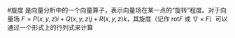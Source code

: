 #旋度 是向量分析中的一个向量算子，表示向量场在某一点的“旋转”程度。对于向量场 $F = P(x,y,z)i + Q(x,y,z)j + R(x,y,z)k$，其旋度（记作 $\text{rot}F$ 或 $\nabla \times F$）可以通过一个形式上的行列式来计算